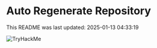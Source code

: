 # Auto Regenerate Repository

This README was last updated: 2025-01-13 04:33:19

 ![TryHackMe](https://tryhackme.com/badge/533634)